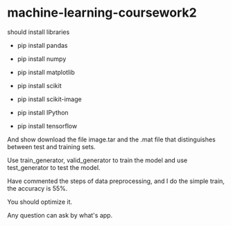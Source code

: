# machine-learning-coursework2



should install libraries

- pip install pandas

- pip install numpy
- pip install matplotlib
- pip install scikit
- pip install scikit-image
- pip install IPython
- pip install tensorflow



And show download the file image.tar and the .mat file that distinguishes between test and training sets.

Use train_generator, valid_generator to train the model and use test_generator to test the model.

Have commented the steps of data preprocessing, and I do the simple train, the accuracy is 55%. 

You should optimize it.

Any question can ask by what's app.